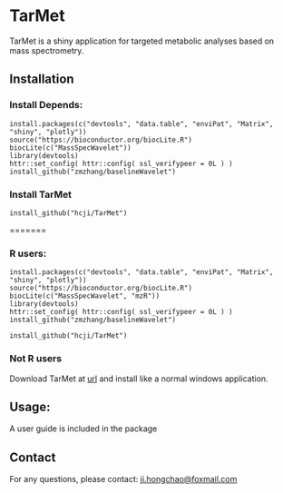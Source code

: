 # TarMet
TarMet is a shiny application for targeted metabolic analyses based on mass spectrometry.

## Installation  

### Install Depends: 
	install.packages(c("devtools", "data.table", "enviPat", "Matrix", "shiny", "plotly"))
	source("https://bioconductor.org/biocLite.R")
    biocLite(c("MassSpecWavelet"))
	library(devtools)
	httr::set_config( httr::config( ssl_verifypeer = 0L ) )
	install_github("zmzhang/baselineWavelet")
### Install TarMet
	install_github("hcji/TarMet")
	
=======
### R users:

	install.packages(c("devtools", "data.table", "enviPat", "Matrix", "shiny", "plotly"))
	source("https://bioconductor.org/biocLite.R")
    biocLite(c("MassSpecWavelet", "mzR"))
	library(devtools)
	httr::set_config( httr::config( ssl_verifypeer = 0L ) )
	install_github("zmzhang/baselineWavelet")

	install_github("hcji/TarMet")
	
### Not R users
Download TarMet at [url](https://pan.baidu.com/s/1dEMfUF3) and install like a normal windows application.

## Usage:
  A user guide is included in the package	

## Contact
  For any questions, please contact:  ji.hongchao@foxmail.com
